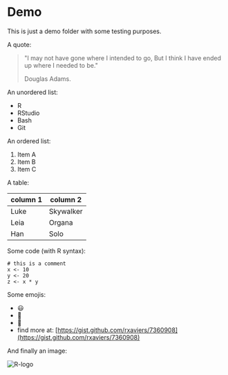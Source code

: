 # Demo

This is just a demo folder with some testing purposes.

A quote:

> "I may not have gone where I intended to go,
> But I think I have ended up where I needed to be."
>
> Douglas Adams.
 

An unordered list:

- R
- RStudio
- Bash
- Git


An ordered list:

1. Item A
2. Item B
3. Item C


A table:

| column 1 | column 2  |
|----------|-----------|
| Luke     | Skywalker |
| Leia     | Organa    |
| Han      | Solo      |


Some code (with R syntax):

```{r}
# this is a comment
x <- 10
y <- 20
z <- x * y
```

Some emojis:

- :smiley:
- :bear:
- :pencil:
- find more at: [https://gist.github.com/rxaviers/7360908](https://gist.github.com/rxaviers/7360908)


And finally an image:

![R-logo](https://www.r-project.org/logo/Rlogo.png)


